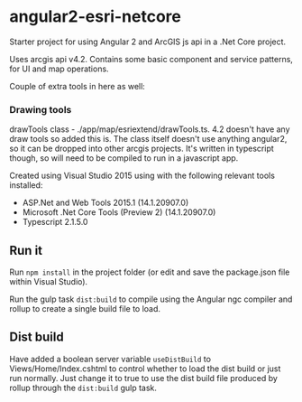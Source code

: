 # angular2-esri-netcore
Starter project for using Angular 2 and ArcGIS js api in a .Net Core project.

Uses arcgis api v4.2. Contains some basic component and service patterns, for UI and map operations.

Couple of extra tools in here as well:
### Drawing tools
drawTools class - ./app/map/esriextend/drawTools.ts. 4.2 doesn't have any draw tools so added this is. The class itself doesn't use anything angular2, so it can be dropped into other arcgis projects. It's written in typescript though, so will need to be compiled to run in a javascript app.

Created using Visual Studio 2015 using with the following relevant tools installed:
  - ASP.Net and Web Tools 2015.1 (14.1.20907.0)
  - Microsoft .Net Core Tools (Preview 2) (14.1.20907.0)
  - Typescript 2.1.5.0
  
 
## Run it
Run `npm install` in the project folder (or edit and save the package.json file within Visual Studio).

Run the gulp task `dist:build` to compile using the Angular ngc compiler and rollup to create a single build file to load.

## Dist build
Have added a boolean server variable `useDistBuild` to Views/Home/Index.cshtml to control whether to load the dist build or just run normally. Just change it to true to use the dist build file produced by rollup through the `dist:build` gulp task.


 
 


